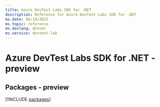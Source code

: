 ```yaml
---
title: Azure DevTest Labs SDK for .NET
description: Reference for Azure DevTest Labs SDK for .NET
ms.date: 06/19/2025
ms.topic: reference
ms.devlang: dotnet
ms.service: devtest-lab
---
```

# Azure DevTest Labs SDK for .NET - preview
## Packages - preview
[!INCLUDE [packages](devtest-labs-index.md)]